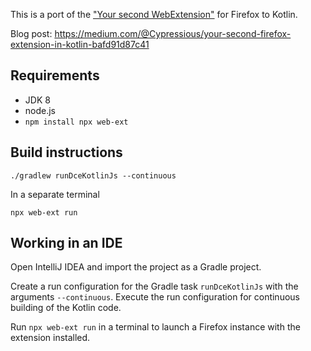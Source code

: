 This is a port of the ["Your second WebExtension"](https://developer.mozilla.org/en-US/Add-ons/WebExtensions/Your_second_WebExtension) for Firefox to Kotlin.

Blog post: https://medium.com/@Cypressious/your-second-firefox-extension-in-kotlin-bafd91d87c41

## Requirements

- JDK 8
- node.js
- `npm install npx web-ext`

## Build instructions

```
./gradlew runDceKotlinJs --continuous
```

In a separate terminal

```
npx web-ext run
```

## Working in an IDE

Open IntelliJ IDEA and import the project as a Gradle project.

Create a run configuration for the Gradle task `runDceKotlinJs` with the arguments `--continuous`. Execute the run configuration for continuous building of the Kotlin code.

Run `npx web-ext run` in a terminal to launch a Firefox instance with the extension installed.